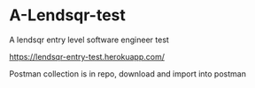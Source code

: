 # A-Lendsqr-test

A lendsqr entry level software engineer test

https://lendsqr-entry-test.herokuapp.com/

Postman collection is in repo, download and import into postman
